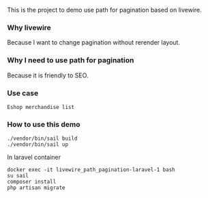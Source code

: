 This is the project to demo use path for pagination based on livewire.
### Why livewire
Because I want to change pagination without rerender layout.

### Why I need to use path for pagination
Because it is friendly to SEO.

### Use case
```
Eshop merchandise list
```


### How to use this demo
```
./vendor/bin/sail build
./vendor/bin/sail up
```
In laravel container
```
docker exec -it livewire_path_pagination-laravel-1 bash
su sail
composer install
php artisan migrate
```
